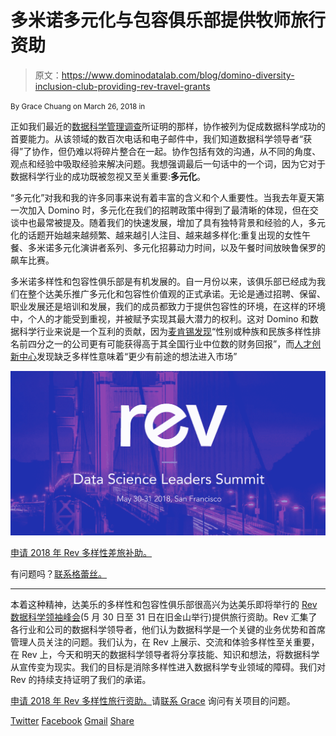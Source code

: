 # 多米诺多元化与包容俱乐部提供牧师旅行资助

> 原文：<https://www.dominodatalab.com/blog/domino-diversity-inclusion-club-providing-rev-travel-grants>

<small class="t-small">By Grace Chuang on March 26, 2018 in</small>

正如我们最近的[数据科学管理调查](https://www.dominodatalab.com/news/survey-finds-barriers-prevent-organizations-realizing-data-science-return-investment/)所证明的那样，协作被列为促成数据科学成功的首要能力。从该领域的数百次电话和电子邮件中，我们知道数据科学领导者“获得”了协作，但仍难以将碎片整合在一起。协作包括有效的沟通，从不同的角度、观点和经验中吸取经验来解决问题。我想强调最后一句话中的一个词，因为它对于数据科学行业的成功既被忽视又至关重要:**多元化**。

“多元化”对我和我的许多同事来说有着丰富的含义和个人重要性。当我去年夏天第一次加入 Domino 时，多元化在我们的招聘政策中得到了最清晰的体现，但在交谈中也最常被提及。随着我们的快速发展，增加了具有独特背景和经验的人，多元化的话题开始越来越频繁、越来越引人注目、越来越多样化:重复出现的女性午餐、多米诺多元化演讲者系列、多元化招募动力时间，以及午餐时间放映鲁保罗的飙车比赛。

多米诺多样性和包容性俱乐部是有机发展的。自一月份以来，该俱乐部已经成为我们在整个达美乐推广多元化和包容性价值观的正式承诺。无论是通过招聘、保留、职业发展还是培训和发展，我们的成员都致力于提供包容性的环境，在这样的环境中，个人的才能受到重视，并被赋予实现其最大潜力的权利。这对 Domino 和数据科学行业来说是一个互利的贡献，因为[麦肯锡发现](https://www.mckinsey.com/capabilities/people-and-organizational-performance/our-insights/why-diversity-matters)“性别或种族和民族多样性排名前四分之一的公司更有可能获得高于其全国行业中位数的财务回报”，而[人才创新中心](https://books.google.com/books/about/Innovation_Diversity_and_Market_Growth.html?id=YUb0ngEACAAJ)发现缺乏多样性意味着“更少有前途的想法进入市场”

![](img/b83ac5e358ddcdf13322c46317885372.png)

[申请 2018 年 Rev 多样性差旅补助。](https://dominodatalab-training.typeform.com/to/eAQshP)

有问题吗？[联系格蕾丝。](mailto:grace.chuang@dominodatalab.com)

* * *

本着这种精神，达美乐的多样性和包容性俱乐部很高兴为达美乐即将举行的 [Rev 数据科学领袖峰会](https://rev.dominodatalab.com)(5 月 30 日至 31 日在旧金山举行)提供旅行资助。Rev 汇集了各行业和公司的数据科学领导者，他们认为数据科学是一个关键的业务优势和首席管理人员关注的问题。我们认为，在 Rev 上展示、交流和体验多样性至关重要，在 Rev 上，今天和明天的数据科学领导者将分享技能、知识和想法，将数据科学从宣传变为现实。我们的目标是消除多样性进入数据科学专业领域的障碍。我们对 Rev 的持续支持证明了我们的承诺。

[申请 2018 年 Rev 多样性旅行资助。](https://dominodatalab-training.typeform.com/to/eAQshP)请[联系 Grace](mailto:grace.chuang@dominodatalab.com) 询问有关项目的问题。

[Twitter](/#twitter) [Facebook](/#facebook) [Gmail](/#google_gmail) [Share](https://www.addtoany.com/share#url=https%3A%2F%2Fwww.dominodatalab.com%2Fblog%2Fdomino-diversity-inclusion-club-providing-rev-travel-grants%2F&title=Domino%20Diversity%20%26%20Inclusion%20Club%20Providing%20Rev%20Travel%20Grants)